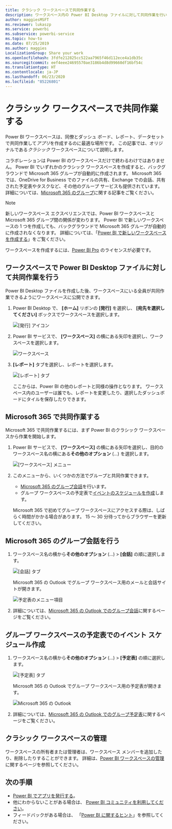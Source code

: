 ```yaml
---
title: クラシック ワークスペースで共同作業する
description: ワークスペース内の Power BI Desktop ファイルに対して共同作業を行い、OneDrive for Business でのファイルの共有、Exchange での会話、予定表、およびタスクなどの Microsoft 365 サービスを使用する方法について説明します。
author: maggiesMSFT
ms.reviewer: lukaszp
ms.service: powerbi
ms.subservice: powerbi-service
ms.topic: how-to
ms.date: 07/25/2019
ms.author: maggies
LocalizationGroup: Share your work
ms.openlocfilehash: 3fdfe212825cc522aa7965f46d112ece4a1db35c
ms.sourcegitcommit: eef4eee24695570ae3186b4d8d99660df16bf54c
ms.translationtype: HT
ms.contentlocale: ja-JP
ms.lasthandoff: 06/23/2020
ms.locfileid: "85226801"
---
```

# <a name="collaborate-in-a-classic-workspace"></a>クラシック ワークスペースで共同作業する
Power BI ワークスペースは、同僚とダッシュ ボード、レポート、データセットで共同作業して*アプリ*を作成するのに最適な場所です。 この記事では、オリジナルである*クラシック* ワークスペースについて説明します。  

コラボレーションは Power BI のワークスペースだけで終わるわけではありません。 Power BI でいずれかのクラシック ワークスペースを作成すると、バックグラウンドで Microsoft 365 グループが自動的に作成されます。 Microsoft 365 では、OneDrive for Business でのファイルの共有、Exchange での会話、共有された予定表やタスクなど、その他のグループ サービスも提供されています。 詳細については、[Microsoft 365 のグループ](https://support.office.com/article/Create-a-group-in-Office-365-7124dc4c-1de9-40d4-b096-e8add19209e9)に関する記事をご覧ください。

> [!NOTE]
> 新しいワークスペース エクスペリエンスでは、Power BI ワークスペースと Microsoft 365 グループ間の関係が変わります。 Power BI で新しいワークスペースの 1 つを作成しても、バックグラウンドで Microsoft 365 グループが自動的に作成されなくなります。 詳細については、「[Power BI で新しいワークスペースを作成する](service-create-the-new-workspaces.md)」をご覧ください。

ワークスペースを作成するには、[Power BI Pro](../fundamentals/service-features-license-type.md) のライセンスが必要です。

## <a name="collaborate-on-power-bi-desktop-files-in-a-workspace"></a>ワークスペースで Power BI Desktop ファイルに対して共同作業を行う
Power BI Desktop ファイルを作成した後、ワークスペースにいる全員が共同作業できるようにワークスペースに公開できます。

1. Power BI Desktop で、 **[ホーム]** リボンの **[発行]** を選択し、 **[宛先を選択してください]** ボックスでワークスペースを選択します。
   
    ![[発行] アイコン](media/service-collaborate-power-bi-workspace/power-bi-group-publish-pbix.png)
2. Power BI サービスで、 **[ワークスペース]** の横にある矢印を選択し、ワークスペースを選択します。
   
    ![ワークスペース](media/service-collaborate-power-bi-workspace/power-bi-workspace-nav-arrow.png)
3. **[レポート]** タブを選択し、レポートを選択します。
   
    ![[レポート] タブ](media/service-collaborate-power-bi-workspace/power-bi-workspace-report.png)
   
    ここからは、Power BI の他のレポートと同様の操作となります。 ワークスペース内のユーザーは誰でも、レポートを変更したり、選択したダッシュボードにタイルを保存したりできます。

## <a name="collaborate-in-microsoft-365"></a>Microsoft 365 で共同作業する
Microsoft 365 で共同作業するには、まず Power BI のクラシック ワークスペースから作業を開始します。

1. Power BI サービスで、 **[ワークスペース]** の横にある矢印を選択し、目的のワークスペース名の横にある**その他のオプション** (...) を選択します。 
   
   ![[ワークスペース] メニュー](media/service-collaborate-power-bi-workspace/power-bi-app-ellipsis.png)
2. このメニューから、いくつかの方法でグループと共同作業できます。 
   
   * [Microsoft 365 のグループ会話](#have-a-group-conversation-in-microsoft-365)を行います。
   * グループ ワークスペースの予定表で[イベントのスケジュールを作成](#schedule-an-event-on-the-group-workspace-calendar)します。
   
   Microsoft 365 で初めてグループ ワークスペースにアクセスする際は、しばらく時間がかかる場合があります。 15 ～ 30 分待ってからブラウザーを更新してください。

## <a name="have-a-group-conversation-in-microsoft-365"></a>Microsoft 365 のグループ会話を行う
1. ワークスペース名の横から**その他のオプション** (...) \> **[会話]** の順に選択します。 
   
    ![[会話] タブ](media/service-collaborate-power-bi-workspace/power-bi-app-ellipsis.png)
   
   Microsoft 365 の Outlook でグループ ワークスペース用のメールと会話サイトが開きます。
   
   ![予定表のメニュー項目](media/service-collaborate-power-bi-workspace/pbi_grps_o365convo.png)
2. 詳細については、[Microsoft 365 の Outlook でのグループ会話](https://support.office.com/Article/Have-a-group-conversation-a0482e24-a769-4e39-a5ba-a7c56e828b22)に関するページをご覧ください。

## <a name="schedule-an-event-on-the-group-workspace-calendar"></a>グループ ワークスペースの予定表でのイベント スケジュール作成
1. ワークスペース名の横から**その他のオプション** (...) \> **[予定表]** の順に選択します。 
   
   ![[予定表] タブ](media/service-collaborate-power-bi-workspace/power-bi-app-ellipsis.png)
   
   Microsoft 365 の Outlook でグループ ワークスペース用の予定表が開きます。
   
   ![Microsoft 365 の Outlook](media/service-collaborate-power-bi-workspace/pbi_grps_o365_calendar.png)
2. 詳細については、[Microsoft 365 の Outlook でのグループ予定表](https://support.office.com/Article/Add-edit-and-subscribe-to-group-events-0cf1ad68-1034-4306-b367-d75e9818376a)に関するページをご覧ください。

## <a name="manage-a-classic-workspace"></a>クラシック ワークスペースの管理
ワークスペースの所有者または管理者は、ワークスペース メンバーを追加したり、削除したりすることができます。 詳細は、[Power BI ワークスペースの管理](service-manage-app-workspace-in-power-bi-and-office-365.md)に関するページを参照してください。

## <a name="next-steps"></a>次の手順
* [Power BI でアプリを発行する](service-create-distribute-apps.md)。
* 他にわからないことがある場合は、 [Power BI コミュニティを利用してください](https://community.powerbi.com/)。
* フィードバックがある場合は、 「[Power BI に関するヒント](https://ideas.powerbi.com/forums/265200-power-bi)」を参照してください。
